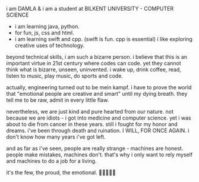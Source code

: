 i am DAMLA & i am a student at BILKENT UNIVERSITY - COMPUTER SCIENCE 

- i am learning java, python.
- for fun, js, css and html.
- i am learning swift and cpp. (swift is fun. cpp is essential)
i like exploring creative uses of technology.

beyond technical skills, i am such a bizarre person. i believe that this is an important virtue in 21st century where codes can code. 
yet they cannot think what is bizarre, unseen, uninvented. i wake up, drink coffee, read, listen to music, play music, do sports and code. 

actually, engineering turned out to be mein kampf. i have to prove the world that "emotional people are creative and smart" until my dying breath. they tell me to be raw, admit in every little flaw.

nevertheless, we are just kind and pure hearted from our nature. not because we are idiots - i got into medicine and computer science. yet i was about to die from cancer in these years. still i fought for my honor and dreams. i've been through death and ruination. I WILL, FOR ONCE AGAIN. i don't know how many years i've got left.

and as far as i've seen, people are really strange - machines are honest. people make mistakes, machines don't. that's why i only want to rely myself and machines to do a job for a living.

it's the few, the proud, the emotional.
💃🏻💐🦋🎶


